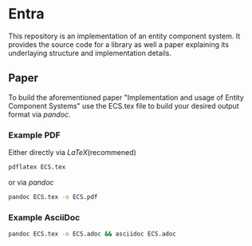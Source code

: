 # Entra
This repository is an implementation of an entity component system. It provides the source code for a library as well a paper explaining its underlaying structure and implementation details.

## Paper
To build the aforementioned paper "Implementation and usage of Entity Component Systems" use the ECS.tex file to build your desired output format via *pandoc*.

### Example PDF
Either directly via *LaTeX*(recommened)
```bash
pdflatex ECS.tex
```
or via *pandoc*
```bash
pandoc ECS.tex -o ECS.pdf
```

### Example AsciiDoc
```bash
pandoc ECS.tex -o ECS.adoc && asciidoc ECS.adoc
```